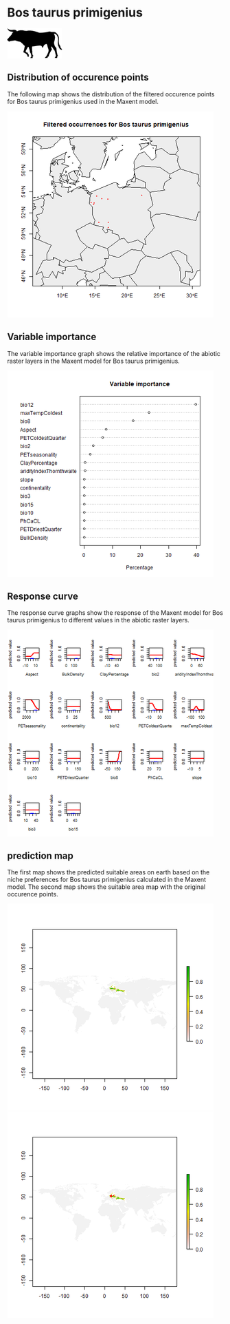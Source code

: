 # Bos taurus primigenius 

![](image_taxa.png) 

## Distribution of occurence points 
The following map shows the distribution of the filtered occurence points for Bos taurus primigenius used in the Maxent model. 

![](occurrences.png)
    
## Variable importance 
The variable importance graph shows the relative importance of the abiotic raster layers in the  Maxent model for Bos taurus primigenius. 

![](valid_maxent_variable_importance.png)
    
## Response curve 
The response curve graphs show the response of the Maxent model for Bos taurus primigenius to different values in the abiotic raster layers. 

![](valid_maxent_response_curve.png)
    
## prediction map 
The first map shows the predicted suitable areas on earth based on the niche preferences for Bos taurus primigenius calculated in the Maxent model. The second map shows the suitable area map with the original occurence points.

![](prediction_map.png)
![](prediction_occurence_map.png)
    
